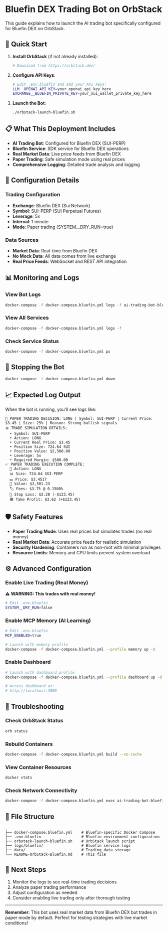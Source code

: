 # Bluefin DEX Trading Bot on OrbStack

This guide explains how to launch the AI trading bot specifically configured for Bluefin DEX on OrbStack.

## 🚀 Quick Start

1. **Install OrbStack** (if not already installed):
   ```bash
   # Download from https://orbstack.dev/
   ```

2. **Configure API Keys**:
   ```bash
   # Edit .env.bluefin and add your API keys:
   LLM__OPENAI_API_KEY=your_openai_api_key_here
   EXCHANGE__BLUEFIN_PRIVATE_KEY=your_sui_wallet_private_key_here
   ```

3. **Launch the Bot**:
   ```bash
   ./orbstack-launch-bluefin.sh
   ```

## 📋 What This Deployment Includes

- **AI Trading Bot**: Configured for Bluefin DEX (SUI-PERP)
- **Bluefin Service**: SDK service for Bluefin DEX operations
- **Real Market Data**: Live price feeds from Bluefin DEX
- **Paper Trading**: Safe simulation mode using real prices
- **Comprehensive Logging**: Detailed trade analysis and logging

## 🔧 Configuration Details

### Trading Configuration
- **Exchange**: Bluefin DEX (Sui Network)
- **Symbol**: SUI-PERP (SUI Perpetual Futures)
- **Leverage**: 5x
- **Interval**: 1 minute
- **Mode**: Paper trading (SYSTEM__DRY_RUN=true)

### Data Sources
- **Market Data**: Real-time from Bluefin DEX
- **No Mock Data**: All data comes from live exchange
- **Real Price Feeds**: WebSocket and REST API integration

## 📊 Monitoring and Logs

### View Bot Logs
```bash
docker-compose -f docker-compose.bluefin.yml logs -f ai-trading-bot-bluefin
```

### View All Services
```bash
docker-compose -f docker-compose.bluefin.yml logs -f
```

### Check Service Status
```bash
docker-compose -f docker-compose.bluefin.yml ps
```

## 🛑 Stopping the Bot

```bash
docker-compose -f docker-compose.bluefin.yml down
```

## 📈 Expected Log Output

When the bot is running, you'll see logs like:

```
🎯 PAPER TRADING DECISION: LONG | Symbol: SUI-PERP | Current Price: $3.45 | Size: 25% | Reason: Strong bullish signals
📊 TRADE SIMULATION DETAILS:
  • Symbol: SUI-PERP
  • Action: LONG  
  • Current Real Price: $3.45
  • Position Size: 724.64 SUI
  • Position Value: $2,500.00
  • Leverage: 5x
  • Required Margin: $500.00
✅ PAPER TRADING EXECUTION COMPLETE:
  🎯 Action: LONG
  📊 Size: 724.64 SUI-PERP
  💵 Price: $3.4517
  💸 Value: $2,501.23
  🏷️ Fees: $3.75 @ 0.1500%
  🔴 Stop Loss: $3.28 (-$123.45)
  🟢 Take Profit: $3.62 (+$123.45)
```

## 🛡️ Safety Features

- **Paper Trading Mode**: Uses real prices but simulates trades (no real money)
- **Real Market Data**: Accurate price feeds for realistic simulation
- **Security Hardening**: Containers run as non-root with minimal privileges
- **Resource Limits**: Memory and CPU limits prevent system overload

## ⚙️ Advanced Configuration

### Enable Live Trading (Real Money)
⚠️ **WARNING: This trades with real money!**

```bash
# Edit .env.bluefin
SYSTEM__DRY_RUN=false
```

### Enable MCP Memory (AI Learning)
```bash
# Edit .env.bluefin  
MCP_ENABLED=true

# Launch with memory profile
docker-compose -f docker-compose.bluefin.yml --profile memory up -d
```

### Enable Dashboard
```bash
# Launch with dashboard profile
docker-compose -f docker-compose.bluefin.yml --profile dashboard up -d

# Access dashboard at:
# http://localhost:3000
```

## 🔧 Troubleshooting

### Check OrbStack Status
```bash
orb status
```

### Rebuild Containers
```bash
docker-compose -f docker-compose.bluefin.yml build --no-cache
```

### View Container Resources
```bash
docker stats
```

### Check Network Connectivity
```bash
docker-compose -f docker-compose.bluefin.yml exec ai-trading-bot-bluefin ping bluefin-service
```

## 📁 File Structure

```
.
├── docker-compose.bluefin.yml    # Bluefin-specific Docker Compose
├── .env.bluefin                  # Bluefin environment configuration
├── orbstack-launch-bluefin.sh    # OrbStack launch script
├── logs/bluefin/                 # Bluefin service logs
├── data/                         # Trading data storage
└── README-OrbStack-Bluefin.md    # This file
```

## 🎯 Next Steps

1. Monitor the logs to see real-time trading decisions
2. Analyze paper trading performance
3. Adjust configuration as needed
4. Consider enabling live trading only after thorough testing

---

**Remember**: This bot uses real market data from Bluefin DEX but trades in paper mode by default. Perfect for testing strategies with live market conditions!